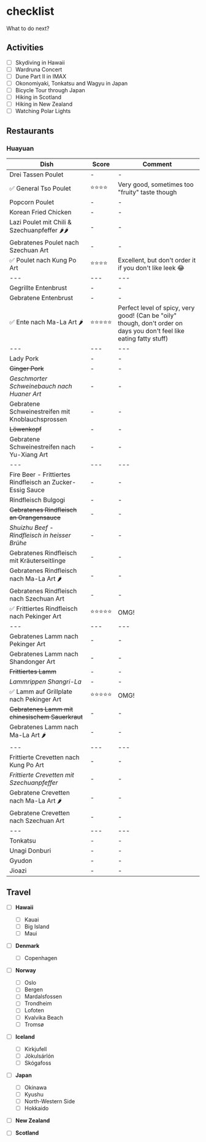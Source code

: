 # checklist
What to do next?

## Activities

- [ ] Skydiving in Hawaii
- [ ] Wardruna Concert
- [ ] Dune Part II in IMAX
- [ ] Okonomiyaki, Tonkatsu and Wagyu in Japan
- [ ] Bicycle Tour through Japan
- [ ] Hiking in Scotland
- [ ] Hiking in New Zealand
- [ ] Watching Polar Lights

## Restaurants

### Huayuan
| Dish | Score | Comment |
| --- | --- | --- |
| Drei Tassen Poulet| - | - |
| ✅ General Tso Poulet | ⭐⭐⭐⭐ | Very good, sometimes too "fruity" taste though |
| Popcorn Poulet | - | - |
| Korean Fried Chicken | - | - |
| Lazi Poulet mit Chili & Szechuanpfeffer 🌶🌶 | - | - |
| Gebratenes Poulet nach Szechuan Art | - | - |
| ✅ Poulet nach Kung Po Art | ⭐⭐⭐⭐ | Excellent, but don't order it if you don't like leek 😂 |
| --- | --- | --- |
| Gegrillte Entenbrust | - | - |
| Gebratene Entenbrust | - | - |
| ✅ Ente nach Ma-La Art 🌶 | ⭐⭐⭐⭐⭐ | Perfect level of spicy, very good! (Can be "oily" though, don't order on days you don't feel like eating fatty stuff) |
| --- | --- | --- |
| Lady Pork | - | - |
| ~~Ginger Pork~~ | - | - |
| *Geschmorter Schweinebauch nach Huaner Art* | - | - |
| Gebratene Schweinestreifen mit Knoblauchsprossen | - | - |
| ~~Löwenkopf~~ | - | - |
| Gebratene Schweinestreifen nach Yu-Xiang Art | - | - |
| --- | --- | --- |
| Fire Beer - Frittiertes Rindfleisch an Zucker-Essig Sauce | - | - |
| Rindfleisch Bulgogi | - | - |
| ~~Gebratenes Rindfleisch an Orangensauce~~ | - | - |
| *Shuizhu Beef - Rindfleisch in heisser Brühe* | - | - |
| Gebratenes Rindfleisch mit Kräuterseitlinge | - | - |
| Gebratenes Rindfleisch nach Ma-La Art 🌶 | - | - |
| Gebratenes Rindfleisch nach Szechuan Art  | - | - |
| ✅ Frittiertes Rindfleisch nach Pekinger Art | ⭐⭐⭐⭐⭐ | OMG! |
| --- | --- | --- |
| Gebratenes Lamm nach Pekinger Art | - | - |
| Gebratenes Lamm nach Shandonger Art | - | - |
| ~~Frittiertes Lamm~~ | - | - |
| *Lammrippen Shangri-La* | - | - |
| ✅ Lamm auf Grillplate nach Pekinger Art | ⭐⭐⭐⭐⭐ | OMG! |
| ~~Gebratenes Lamm mit chinesischem Sauerkraut~~ | - | - |
| Gebratenes Lamm nach Ma-La Art 🌶 | - | - |
| --- | --- | --- |
| Frittierte Crevetten nach Kung Po Art | - | - |
| *Frittierte Crevetten mit Szechuanpfeffer* | - | - |
| Gebratene Crevetten nach Ma-La Art 🌶 | - | - |
| Gebratene Crevetten nach Szechuan Art | - | - |
| --- | --- | --- |
| Tonkatsu | - | - |
| Unagi Donburi | - | - |
| Gyudon | - | - |
| Jioazi | - | - |

## Travel

- [ ] **Hawaii**
  - [ ] Kauai
  - [ ] Big Island
  - [ ] Maui

- [ ] **Denmark**
  - [ ] Copenhagen

- [ ] **Norway**
  - [ ] Oslo
  - [ ] Bergen
  - [ ] Mardalsfossen
  - [ ] Trondheim
  - [ ] Lofoten
  - [ ] Kvalvika Beach
  - [ ] Tromsø

- [ ] **Iceland**
  - [ ] Kirkjufell
  - [ ] Jökulsárlón
  - [ ] Skógafoss

- [ ] **Japan**
  - [ ] Okinawa
  - [ ] Kyushu
  - [ ] North-Western Side
  - [ ] Hokkaido

- [ ] **New Zealand**

- [ ] **Scotland**

